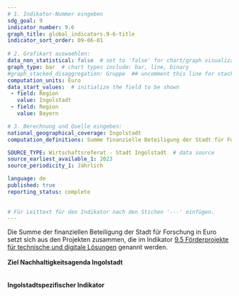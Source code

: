 ```yaml
---
# 1. Indikator-Nummer eingeben 
sdg_goal: 9 
indicator_number: 9.6
graph_title: global_indicators.9-6-title
indicator_sort_order: 09-06-01
 
# 2. Grafikart auswaehlen: 
data_non_statistical: false  # set to 'false' for chart/graph visualization 
graph_type: bar  # chart types include: bar, line, binary 
#graph_stacked_disaggregation: Gruppe  ## uncomment this line for stacked bars. eplace 'Geschlecht' with the field of aggregation. 
computation_units: Euro
data_start_values:  # initialize the field to be shown  
 - field: Region 
   value: Ingolstadt 
 - field: Region 
   value: Bayern 

# 3. Berechnung und Quelle eingeben: 
national_geographical_coverage: Ingolstadt 
computation_definitions: Summe finanzielle Beteiligung der Stadt für Forschung in Euro

SOURCE_TYPE: Wirtschaftsreferat - Stadt Ingolstadt  # data source  
source_earliest_available_1: 2023
source_periodicity_1: Jährlich

language: de   
published: true 
reporting_status: complete
 
 
# Für Leittext für den Indikator nach den Stichen '---' einfügen. 
---
```

Die Summe der finanziellen Beteiligung der Stadt für Forschung in Euro setzt sich aus den Projekten zusammen, die im Indikator <a href="https://sdg.nachhaltigkeitsagenda-ingolstadt.de/9-5/">9.5 Förderprojekte für technische und digitale Lösungen</a> genannt werden.<br>
<br>
<b>Ziel Nachhaltigkeitsagenda Ingolstadt</b><br>
<br>
<br>
<b>Ingolstadtspezifischer Indikator</b>


